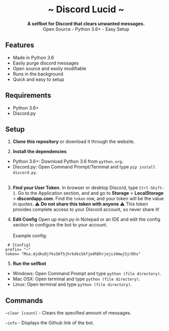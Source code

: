 <div align="center">
  <h1 align="center">~ Discord Lucid ~</h1>
  <strong>A selfbot for Discord that clears unwanted messages.</strong>
  <br/>Open Source - Python 3.6+ - Easy Setup<br/>
</div>


## Features
* Made in Python 3.6
* Easily purge discord messages
* Open source and easily modifiable
* Runs in the background
* Quick and easy to setup

## Requirements
* Python 3.6+
* Discord.py

## Setup
1. **Clone this repository** or download it through the website.

2. **Install the dependencies**
  * Python 3.6+: Download Python 3.6 from ``python.org``.
  * Discord.py: Open Command Prompt/Terminal and type ``pip install discord.py``.
<br/><br/>
3. **Find your User Token.** In browser or desktop Discord, type `Ctrl-Shift-I`. Go to the Application section, and and go to **Storage** > **LocalStorage** > **discordapp.com**. Find the `token` row, and your token will be the value in quotes. ⚠ **Do not share this token with anyone** ⚠ This token provides complete access to your Discord account, so never share it!

4. **Edit Config** Open up main.py in Notepad or an IDE and edit the config section to configure the bot to your account.
<br/><br/>
Example config:
```
 # [Config]
prefix= "~"
token= "Msa.djdksDjfksSKfSjhrkdksSkfjedhDhrjejsJdmwjSjrDhs"
```

5. **Run the selfbot**
 * Windows: Open Command Prompt and type ``python (file directory)``.
 * Mac OSX: Open terminal and type ``python (file directory)``.
 * Linux: Open terminal and type ``python (file directory)``.

## Commands
`~clear [count]` - Clears the specified amount of messages.

`~info` - Displays the Github link of the bot.
